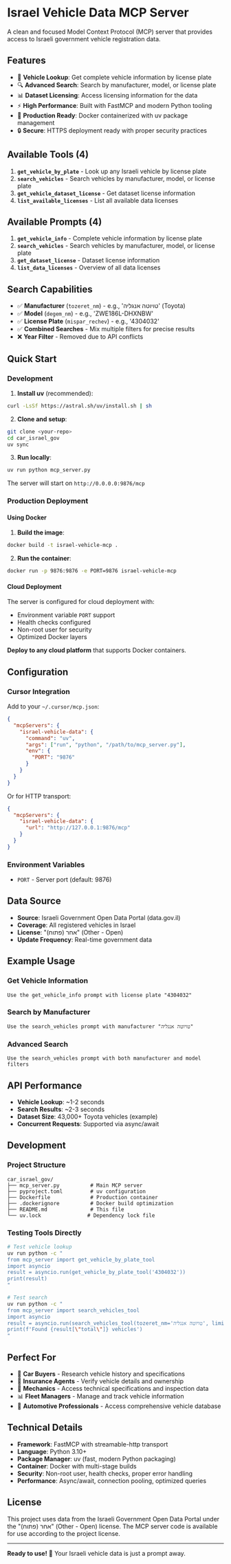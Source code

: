 # Israel Vehicle Data MCP Server

A clean and focused Model Context Protocol (MCP) server that provides access to Israeli government vehicle registration data.

## Features

- 🚗 **Vehicle Lookup**: Get complete vehicle information by license plate
- 🔍 **Advanced Search**: Search by manufacturer, model, or license plate
- 📊 **Dataset Licensing**: Access licensing information for the data
- ⚡ **High Performance**: Built with FastMCP and modern Python tooling
- 🐳 **Production Ready**: Docker containerized with uv package management
- 🔒 **Secure**: HTTPS deployment ready with proper security practices

## Available Tools (4)

1. **`get_vehicle_by_plate`** - Look up any Israeli vehicle by license plate
2. **`search_vehicles`** - Search vehicles by manufacturer, model, or license plate
3. **`get_vehicle_dataset_license`** - Get dataset license information
4. **`list_available_licenses`** - List all available data licenses

## Available Prompts (4)

1. **`get_vehicle_info`** - Complete vehicle information by license plate
2. **`search_vehicles`** - Search vehicles by manufacturer, model, or license plate
3. **`get_dataset_license`** - Dataset license information
4. **`list_data_licenses`** - Overview of all data licenses

## Search Capabilities

- ✅ **Manufacturer** (`tozeret_nm`) - e.g., 'טויוטה אנגליה' (Toyota)
- ✅ **Model** (`degem_nm`) - e.g., 'ZWE186L-DHXNBW'
- ✅ **License Plate** (`mispar_rechev`) - e.g., '4304032'
- ✅ **Combined Searches** - Mix multiple filters for precise results
- ❌ **Year Filter** - Removed due to API conflicts

## Quick Start

### Development

1. **Install uv** (recommended):
```bash
curl -LsSf https://astral.sh/uv/install.sh | sh
```

2. **Clone and setup**:
```bash
git clone <your-repo>
cd car_israel_gov
uv sync
```

3. **Run locally**:
```bash
uv run python mcp_server.py
```

The server will start on `http://0.0.0.0:9876/mcp`

### Production Deployment

#### Using Docker

1. **Build the image**:
```bash
docker build -t israel-vehicle-mcp .
```

2. **Run the container**:
```bash
docker run -p 9876:9876 -e PORT=9876 israel-vehicle-mcp
```

#### Cloud Deployment

The server is configured for cloud deployment with:
- Environment variable `PORT` support
- Health checks configured
- Non-root user for security
- Optimized Docker layers

**Deploy to any cloud platform** that supports Docker containers.

## Configuration

### Cursor Integration

Add to your `~/.cursor/mcp.json`:

```json
{
  "mcpServers": {
    "israel-vehicle-data": {
      "command": "uv",
      "args": ["run", "python", "/path/to/mcp_server.py"],
      "env": {
        "PORT": "9876"
      }
    }
  }
}
```

Or for HTTP transport:
```json
{
  "mcpServers": {
    "israel-vehicle-data": {
      "url": "http://127.0.0.1:9876/mcp"
    }
  }
}
```

### Environment Variables

- `PORT` - Server port (default: 9876)

## Data Source

- **Source**: Israeli Government Open Data Portal (data.gov.il)
- **Coverage**: All registered vehicles in Israel
- **License**: "אחר (פתוח)" (Other - Open)
- **Update Frequency**: Real-time government data

## Example Usage

### Get Vehicle Information
```
Use the get_vehicle_info prompt with license plate "4304032"
```

### Search by Manufacturer
```
Use the search_vehicles prompt with manufacturer "טויוטה אנגליה"
```

### Advanced Search
```
Use the search_vehicles prompt with both manufacturer and model filters
```

## API Performance

- **Vehicle Lookup**: ~1-2 seconds
- **Search Results**: ~2-3 seconds
- **Dataset Size**: 43,000+ Toyota vehicles (example)
- **Concurrent Requests**: Supported via async/await

## Development

### Project Structure
```
car_israel_gov/
├── mcp_server.py          # Main MCP server
├── pyproject.toml         # uv configuration
├── Dockerfile             # Production container
├── .dockerignore          # Docker build optimization
├── README.md              # This file
└── uv.lock               # Dependency lock file
```

### Testing Tools Directly

```bash
# Test vehicle lookup
uv run python -c "
from mcp_server import get_vehicle_by_plate_tool
import asyncio
result = asyncio.run(get_vehicle_by_plate_tool('4304032'))
print(result)
"

# Test search
uv run python -c "
from mcp_server import search_vehicles_tool
import asyncio
result = asyncio.run(search_vehicles_tool(tozeret_nm='טויוטה אנגליה', limit=3))
print(f'Found {result[\"total\"]} vehicles')
"
```

## Perfect For

- 🚗 **Car Buyers** - Research vehicle history and specifications
- 🏢 **Insurance Agents** - Verify vehicle details and ownership
- 🔧 **Mechanics** - Access technical specifications and inspection data
- 📊 **Fleet Managers** - Manage and track vehicle information
- 💼 **Automotive Professionals** - Access comprehensive vehicle database

## Technical Details

- **Framework**: FastMCP with streamable-http transport
- **Language**: Python 3.10+
- **Package Manager**: uv (fast, modern Python packaging)
- **Container**: Docker with multi-stage builds
- **Security**: Non-root user, health checks, proper error handling
- **Performance**: Async/await, connection pooling, optimized queries

## License

This project uses data from the Israeli Government Open Data Portal under the "אחר (פתוח)" (Other - Open) license. The MCP server code is available for use according to the project license.

---

**Ready to use!** 🚀 Your Israeli vehicle data is just a prompt away. 